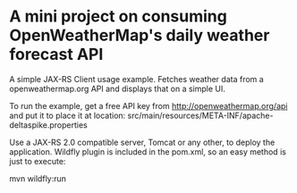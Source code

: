 # A mini project on consuming OpenWeatherMap's daily weather forecast API

A simple JAX-RS Client usage example. Fetches weather data from a openweathermap.org API and displays that on a simple UI.

To run the example, get a free API key from http://openweathermap.org/api and put it to place it at location: src/main/resources/META-INF/apache-deltaspike.properties

Use a JAX-RS 2.0 compatible server, Tomcat or any other, to deploy the application. Wildfly plugin is included in the pom.xml, so an easy method is just to execute:

mvn wildfly:run
